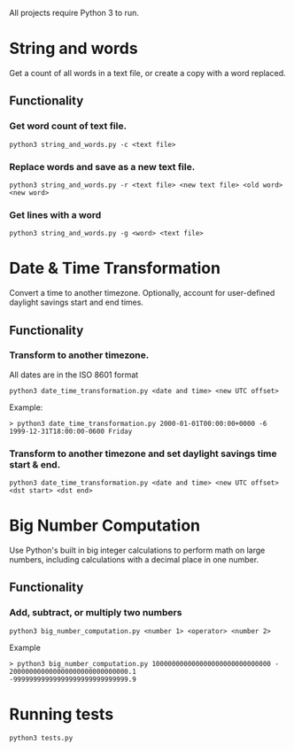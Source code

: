 All projects require Python 3 to run.
# String and words
Get a count of all words in a text file, or create a copy with a word replaced.
## Functionality
### Get word count of text file.
```
python3 string_and_words.py -c <text file>
``` 
### Replace words and save as a new text file.
```
python3 string_and_words.py -r <text file> <new text file> <old word> <new word>
```

### Get lines with a word
```
python3 string_and_words.py -g <word> <text file>
```

# Date & Time Transformation
Convert a time to another timezone. Optionally, account for user-defined daylight savings start and end times.
## Functionality
### Transform to another timezone.
All dates are in the ISO 8601 format
```
python3 date_time_transformation.py <date and time> <new UTC offset>
```

Example:
```
> python3 date_time_transformation.py 2000-01-01T00:00:00+0000 -6
1999-12-31T18:00:00-0600 Friday
```
### Transform to another timezone and set daylight savings time start & end.
```
python3 date_time_transformation.py <date and time> <new UTC offset> <dst start> <dst end>
```

# Big Number Computation
Use Python's built in big integer calculations to perform math on large numbers, including calculations with a decimal place in one number.
## Functionality
### Add, subtract, or multiply two numbers
```
python3 big_number_computation.py <number 1> <operator> <number 2>
```
Example
```
> python3 big_number_computation.py 100000000000000000000000000000 - 200000000000000000000000000000.1
-99999999999999999999999999999.9
```

# Running tests
```
python3 tests.py
```